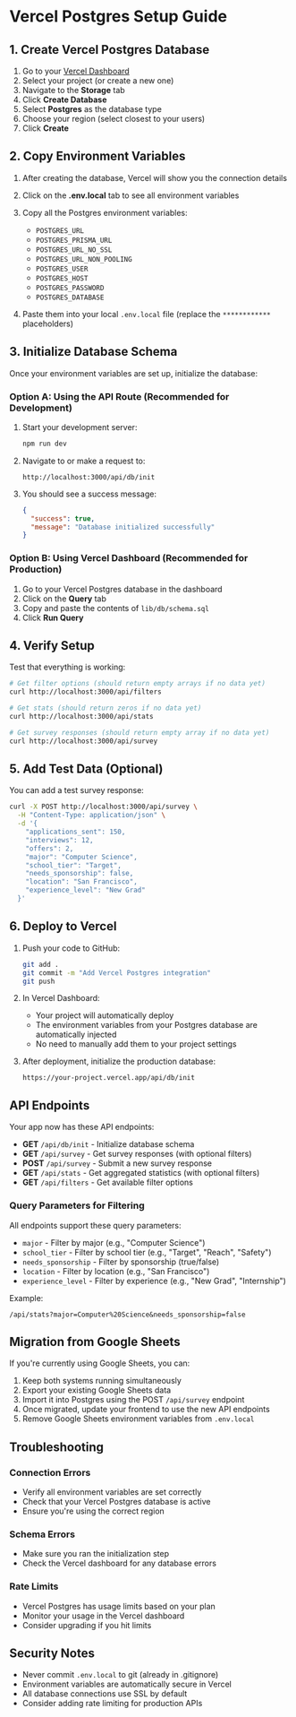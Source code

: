 # Vercel Postgres Setup Guide

## 1. Create Vercel Postgres Database

1. Go to your [Vercel Dashboard](https://vercel.com/dashboard)
2. Select your project (or create a new one)
3. Navigate to the **Storage** tab
4. Click **Create Database**
5. Select **Postgres** as the database type
6. Choose your region (select closest to your users)
7. Click **Create**

## 2. Copy Environment Variables

1. After creating the database, Vercel will show you the connection details
2. Click on the **.env.local** tab to see all environment variables
3. Copy all the Postgres environment variables:
   - `POSTGRES_URL`
   - `POSTGRES_PRISMA_URL`
   - `POSTGRES_URL_NO_SSL`
   - `POSTGRES_URL_NON_POOLING`
   - `POSTGRES_USER`
   - `POSTGRES_HOST`
   - `POSTGRES_PASSWORD`
   - `POSTGRES_DATABASE`

4. Paste them into your local `.env.local` file (replace the `************` placeholders)

## 3. Initialize Database Schema

Once your environment variables are set up, initialize the database:

### Option A: Using the API Route (Recommended for Development)

1. Start your development server:
   ```bash
   npm run dev
   ```

2. Navigate to or make a request to:
   ```
   http://localhost:3000/api/db/init
   ```

3. You should see a success message:
   ```json
   {
     "success": true,
     "message": "Database initialized successfully"
   }
   ```

### Option B: Using Vercel Dashboard (Recommended for Production)

1. Go to your Vercel Postgres database in the dashboard
2. Click on the **Query** tab
3. Copy and paste the contents of `lib/db/schema.sql`
4. Click **Run Query**

## 4. Verify Setup

Test that everything is working:

```bash
# Get filter options (should return empty arrays if no data yet)
curl http://localhost:3000/api/filters

# Get stats (should return zeros if no data yet)
curl http://localhost:3000/api/stats

# Get survey responses (should return empty array if no data yet)
curl http://localhost:3000/api/survey
```

## 5. Add Test Data (Optional)

You can add a test survey response:

```bash
curl -X POST http://localhost:3000/api/survey \
  -H "Content-Type: application/json" \
  -d '{
    "applications_sent": 150,
    "interviews": 12,
    "offers": 2,
    "major": "Computer Science",
    "school_tier": "Target",
    "needs_sponsorship": false,
    "location": "San Francisco",
    "experience_level": "New Grad"
  }'
```

## 6. Deploy to Vercel

1. Push your code to GitHub:
   ```bash
   git add .
   git commit -m "Add Vercel Postgres integration"
   git push
   ```

2. In Vercel Dashboard:
   - Your project will automatically deploy
   - The environment variables from your Postgres database are automatically injected
   - No need to manually add them to your project settings

3. After deployment, initialize the production database:
   ```
   https://your-project.vercel.app/api/db/init
   ```

## API Endpoints

Your app now has these API endpoints:

- **GET** `/api/db/init` - Initialize database schema
- **GET** `/api/survey` - Get survey responses (with optional filters)
- **POST** `/api/survey` - Submit a new survey response
- **GET** `/api/stats` - Get aggregated statistics (with optional filters)
- **GET** `/api/filters` - Get available filter options

### Query Parameters for Filtering

All endpoints support these query parameters:
- `major` - Filter by major (e.g., "Computer Science")
- `school_tier` - Filter by school tier (e.g., "Target", "Reach", "Safety")
- `needs_sponsorship` - Filter by sponsorship (true/false)
- `location` - Filter by location (e.g., "San Francisco")
- `experience_level` - Filter by experience (e.g., "New Grad", "Internship")

Example:
```
/api/stats?major=Computer%20Science&needs_sponsorship=false
```

## Migration from Google Sheets

If you're currently using Google Sheets, you can:

1. Keep both systems running simultaneously
2. Export your existing Google Sheets data
3. Import it into Postgres using the POST `/api/survey` endpoint
4. Once migrated, update your frontend to use the new API endpoints
5. Remove Google Sheets environment variables from `.env.local`

## Troubleshooting

### Connection Errors
- Verify all environment variables are set correctly
- Check that your Vercel Postgres database is active
- Ensure you're using the correct region

### Schema Errors
- Make sure you ran the initialization step
- Check the Vercel dashboard for any database errors

### Rate Limits
- Vercel Postgres has usage limits based on your plan
- Monitor your usage in the Vercel dashboard
- Consider upgrading if you hit limits

## Security Notes

- Never commit `.env.local` to git (already in .gitignore)
- Environment variables are automatically secure in Vercel
- All database connections use SSL by default
- Consider adding rate limiting for production APIs
